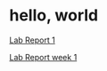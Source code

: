 # hello, world

[Lab Report 1](https://dannytlee.github.io/cse15l-lab-reports/lab-report-1-week-0.html)

[Lab Report week 1](https://dannytlee.github.io/cse15l-lab-reports/week1-lab-report.html)
